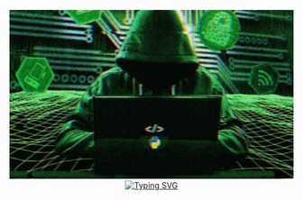 <p align="center">
  <img width="100%" height="300" src="image/hacker-python.gif">
  <a href="https://git.io/typing-svg"><img src="https://readme-typing-svg.demolab.com?font=Fira+Code&duration=4000&pause=1000&color=0F9E19&background=000000&multiline=true&width=1000&height=85&lines=%3E+Hacker+is+here.+Where+are+you%3F;%3E+Hi%2C+I'm+T%C3%86!+I+finally+found+you.;%3E+Watch+out%2C+I'm+watching+you!" alt="Typing SVG" /></a>
</p>






<!--
**matpakke/matpakke** is a ✨ _special_ ✨ repository because its `README.md` (this file) appears on your GitHub profile.

Here are some ideas to get you started:

- 🔭 I’m currently working on ...
- 🌱 I’m currently learning ...
- 👯 I’m looking to collaborate on ...
- 🤔 I’m looking for help with ...
- 💬 Ask me about ...
- 📫 How to reach me: ...
- 😄 Pronouns: ...
- ⚡ Fun fact: ...
-->
